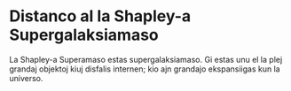 # Distanco al la Shapley-a Supergalaksiamaso

La Shapley-a Superamaso estas supergalaksiamaso. Gi estas unu el la plej grandaj
objektoj kiuj disfalis internen; kio ajn grandajo ekspansiigas kun la universo.
